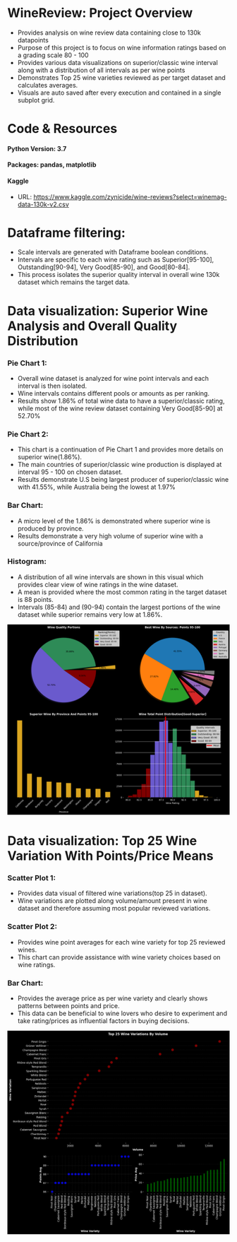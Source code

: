 # WineReview: Project Overview
- Provides analysis on wine review data containing close to 130k datapoints
- Purpose of this project is to focus on wine information ratings based on a grading scale 80 - 100
- Provides various data visualizations on superior/classic wine interval along with a distribution of all intervals as per wine points
- Demonstrates Top 25 wine varieties reviewed as per target dataset and calculates averages.
- Visuals are auto saved after every execution and contained in a single subplot grid.


 # Code & Resources 
 #### Python Version: 3.7
 #### Packages: pandas, matplotlib
 #### Kaggle
  - URL: https://www.kaggle.com/zynicide/wine-reviews?select=winemag-data-130k-v2.csv
     
 # Dataframe filtering:
  - Scale intervals are generated with Dataframe boolean conditions.
  - Intervals are specific to each wine rating such as Superior[95-100], Outstanding[90-94], Very Good[85-90], and Good[80-84].
  - This process isolates the superior quality interval in overall wine 130k dataset which remains the target data.
 
 # Data visualization: Superior Wine Analysis and Overall Quality Distribution
 ### Pie Chart 1:
   * Overall wine dataset is analyzed for wine point intervals and each interval is then isolated.
   * Wine intervals contains different pools or amounts as per ranking.
   * Results show 1.86% of total wine data to have a superior/classic rating, while most of the wine review dataset containing Very Good[85-90] at 52.70%
 ### Pie Chart 2:
   * This chart is a continuation of Pie Chart 1 and provides more details on superior wine(1.86%).
   * The main countries of superior/classic wine production is displayed at interval 95 - 100 on chosen dataset.
   * Results demonstrate U.S being largest producer of superior/classic wine with 41.55%, while Australia being the lowest at 1.97%
 ### Bar Chart:   
   * A micro level of the 1.86% is demonstrated where superior wine is produced by province.
   * Results demonstrate a very high volume of superior wine with a source/province of California
 ### Histogram:
   * A distribution of all wine intervals are shown in this visual which provides clear view of wine ratings in the wine dataset.
   * A mean is provided where the most common rating in the target dataset is 88 points.
   * Intervals (85-84) and (90-94) contain the largest portions of the wine dataset while superior remains very low at 1.86%.
 
 ![](https://raw.githubusercontent.com/Adan-Macias/WineReview_Project/master/Data_Visuals/wine_quality.png)
 
 # Data visualization: Top 25 Wine Variation With Points/Price Means
 ### Scatter Plot 1: 
   * Provides data visual of filtered wine variations(top 25 in dataset).
   * Wine variations are plotted along volume/amount present in wine dataset and therefore assuming most popular reviewed variations.
 ### Scatter Plot 2: 
   * Provides wine point averages for each wine variety for top 25 reviewed wines.
   * This chart can provide assistance with wine variety choices based on wine ratings.
 ### Bar Chart: 
   * Provides the average price as per wine variety and clearly shows patterns between points and price.
   * This data can be beneficial to wine lovers who desire to experiment and take rating/prices as influential factors in buying decisions.
 
 ![](https://raw.githubusercontent.com/Adan-Macias/WineReview_Project/master/Data_Visuals/top25_variations.png)



